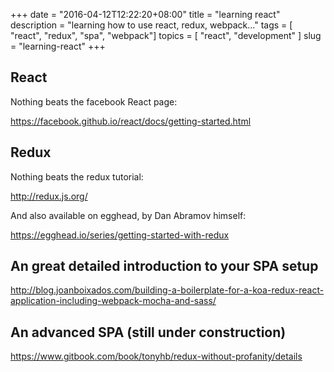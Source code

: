 +++
date = "2016-04-12T12:22:20+08:00"
title = "learning react"
description = "learning how to use react, redux, webpack..."
tags = [ "react", "redux", "spa", "webpack"]
topics = [ "react", "development" ]
slug = "learning-react"
+++

## React

Nothing beats the facebook React page:

https://facebook.github.io/react/docs/getting-started.html

## Redux

Nothing beats the redux tutorial:

http://redux.js.org/

And also available on egghead, by Dan Abramov himself:

https://egghead.io/series/getting-started-with-redux

## An great detailed introduction to your SPA setup

http://blog.joanboixados.com/building-a-boilerplate-for-a-koa-redux-react-application-including-webpack-mocha-and-sass/

## An advanced SPA (still under construction)

https://www.gitbook.com/book/tonyhb/redux-without-profanity/details
